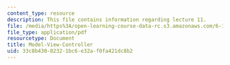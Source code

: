 ```yaml
---
content_type: resource
description: This file contains information regarding lecture 11.
file: /media/https%3A/open-learning-course-data-rc.s3.amazonaws.com/6-170-software-studio-spring-2013/33c8b43002321bc6e32af0fa421dc8b2_MIT6_170S13_11-mdl-vw-cntrl.pdf
file_type: application/pdf
resourcetype: Document
title: Model-View-Controller
uid: 33c8b430-0232-1bc6-e32a-f0fa421dc8b2
---
```

